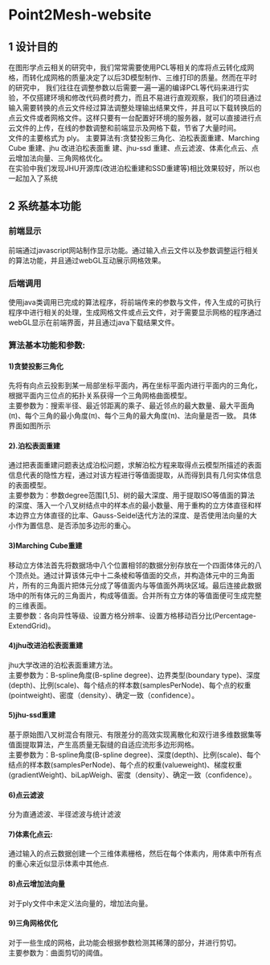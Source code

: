 # Point2Mesh-website
## 1 设计目的
在图形学点云相关的研究中，我们常常需要使用PCL等相关的库将点云转化成网格，而转化成网格的质量决定了以后3D模型制作、三维打印的质量。然而在平时的研究中， 我们往往在调整参数以后需要一遍一遍的编译PCL等代码来进行实验，不仅搭建环境和修改代码费时费力，而且不易进行直观观察，我们的项目通过输入需要转换的点云文件经过算法调整处理输出结果文件，并且可以下载转换后的点云文件或者网格文件。这样只要有一台配置好环境的服务器，就可以直接进行点云文件的上传，在线的参数调整和前端显示及网格下载，节省了大量时间。<br>文件的主要格式为 ply。 主要算法有:贪婪投影三角化、泊松表面重建、Marching Cube 重建、jhu 改进泊松表面重 建、jhu-ssd 重建、点云滤波、体素化点云、点云增加法向量、三角网格优化。<br> 在实验中我们发现JHU开源库(改进泊松重建和SSD重建等)相比效果较好，所以也一起加入了系统
## 2 系统基本功能

### 前端显示
前端通过javascript网站制作显示功能。通过输入点云文件以及参数调整运行相关的算法功能，并且通过webGL互动展示网格效果。
### 后端调用
使用java类调用已完成的算法程序，将前端传来的参数与文件，传入生成的可执行程序中进行相关的处理，生成网格文件或点云文件，对于需要显示网格的程序通过webGL显示在前端界面，并且通过java下载结果文件。
### 算法基本功能和参数:
#### 1)贪婪投影三角化
先将有向点云投影到某一局部坐标平面内，再在坐标平面内进行平面内的三角化，根据平面内三位点的拓扑关系获得一个三角网格曲面模型。<br>
主要参数为：搜索半径、最近邻距离的乘子、最近邻点的最大数量、最大平面角(π)、每个三角的最小角度(π)、每个三角的最大角度(π)、法向量是否一致。
具体界面如图所示

 
#### 2).泊松表面重建
通过把表面重建问题表达成泊松问题，求解泊松方程来取得点云模型所描述的表面信息代表的隐性方程，通过对该方程进行等值面提取，从而得到具有几何实体信息的表面模型。<br>
主要参数为：参数degree范围[1,5]、树的最大深度、用于提取ISO等值面的算法的深度、落入一个八叉树结点中的样本点的最小数量、用于重构的立方体直径和样本边界立方体直径的比率、Gauss-Seidel迭代方法的深度、是否使用法向量的大小作为置信息、是否添加多边形的重心。


#### 3)Marching Cube重建
移动立方体法首先将数据场中八个位置相邻的数据分别存放在一个四面体体元的八个顶点处。通过计算该体元中十二条棱和等值面的交点，并构造体元中的三角面片，所有的三角面片把体元分成了等值面内与等值面外两块区域。最后连接此数据场中的所有体元的三角面片，构成等值面。合并所有立方体的等值面便可生成完整的三维表面。<br>
主要参数：各向异性等级、设置方格分辨率、设置方格移动百分比(Percentage-
ExtendGrid)。


 
#### 4)jhu改进泊松表面重建
jhu大学改进的泊松表面重建方法。<br>
主要参数为：B-spline角度(B-spline degree)、边界类型(boundary type)、深度(depth)、比例(scale)、每个结点的样本数(samplesPerNode)、每个点的权重(pointweight)、密度（density）、确定一致（confidence）。


#### 5)jhu-ssd重建
基于原始图八叉树混合有限元、有限差分的高效实现离散化和双行进多维数据集等值面提取算法，产生高质量无裂缝的自适应流形多边形网格。<br>
主要参数为：B-spline角度(B-spline degree)、深度(depth)、比例(scale)、每个结点的样本数(samplesPerNode)、每个点的权重(valueweight)、梯度权重(gradientWeight)、biLapWeigh、密度（density）、确定一致（confidence）。





#### 6)点云滤波
分为直通滤波、半径滤波与统计滤波

#### 7)体素化点云:
通过输入的点云数据创建一个三维体素栅格，然后在每个体素内，用体素中所有点的重心来近似显示体素中其他点.

#### 8)点云增加法向量
对于ply文件中未定义法向量的，增加法向量。


#### 9)三角网格优化
对于一些生成的网格，此功能会根据参数检测其稀薄的部分，并进行剪切。<br>
主要参数为：曲面剪切的阈值。
